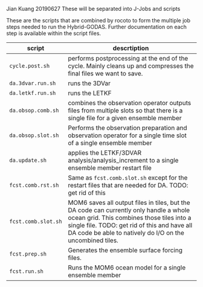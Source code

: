 Jian Kuang 20190627
These will be separated into J-Jobs and scripts

These are the scripts that are combined by rocoto to form the multiple job steps needed to run the Hybrid-GODAS. Further documentation on each step is available within the script files.

| script                  | descrtiption |
| ------                  | -------------|
| `cycle.post.sh`     | performs postprocessing at the end of the cycle. Mainly cleans up and compresses the final files we want to save. |
| `da.3dvar.run.sh`   | runs the 3DVar |
| `da.letkf.run.sh`   | runs the LETKF |
| `da.obsop.comb.sh`  | combines the observation operator outputs files from multiple slots so that there is a single file for a given ensemble member |
| `da.obsop.slot.sh`  | Performs the observation preparation and observation operator for a single time slot of a single ensemble member |
| `da.update.sh`      | applies the LETKF/3DVAR analysis/analysis_increment to a single ensemble member restart file |
| `fcst.comb.rst.sh`  | Same as `fcst.comb.slot.sh` except for the restart files that are needed for DA. TODO: get rid of this |
| `fcst.comb.slot.sh` | MOM6 saves all output files in tiles, but the DA code can currently only handle a whole ocean grid. This combines those tiles into a single file. TODO: get rid of this and have all DA code be able to natively do I/O on the uncombined tiles. |
| `fcst.prep.sh`      | Generates the ensemble surface forcing files. |
| `fcst.run.sh`       | Runs the MOM6 ocean model for a single ensemble member |
